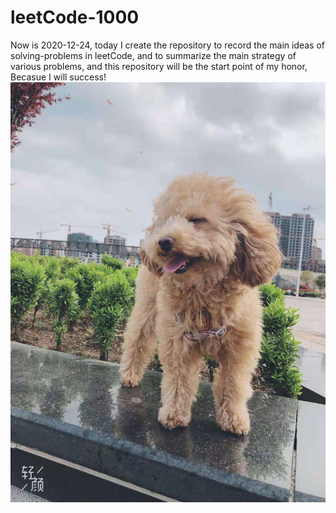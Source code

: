 # leetCode-1000
Now is 2020-12-24, today I create the repository to record the main ideas of solving-problems in leetCode, and to summarize the main strategy of various problems, and this repository will be the start point of my honor, Becasue I will success!
![test image size](pictures/juanmao.jpg)